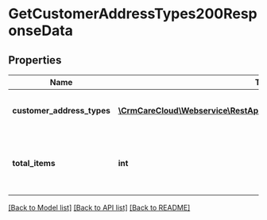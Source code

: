 # GetCustomerAddressTypes200ResponseData

## Properties
Name | Type | Description | Notes
------------ | ------------- | ------------- | -------------
**customer_address_types** | [**\CrmCareCloud\Webservice\RestApi\Client\Model\CustomerAddressType[]**](CustomerAddressType.md) | List of the customer address types. | [optional] 
**total_items** | **int** | The number of all found customer address types. | [optional] 

[[Back to Model list]](../../README.md#documentation-for-models) [[Back to API list]](../../README.md#documentation-for-api-endpoints) [[Back to README]](../../README.md)

